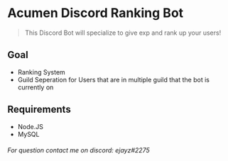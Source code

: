# Acumen Discord Ranking Bot

> This Discord Bot will specialize to give exp and rank up your users!

## Goal

- Ranking System
- Guild Seperation for Users that are in multiple guild that the bot is currently on 

## Requirements

- Node.JS
- MySQL

###### For question contact me on discord: ejayz#2275
